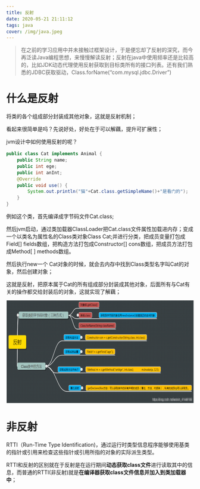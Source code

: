 ```yaml
---
title: 反射
date: 2020-05-21 21:11:12
tags: java
cover: /img/java.jpeg
---
```


> 在之前的学习应用中并未接触过框架设计，于是便忘却了反射的深究，而今再泛读Java编程思想，来慢慢解读反射；反射在java中使用频率还是比较高的，比如JDK动态代理使用反射获取到目标类所有的接口列表。还有我们熟悉的JDBC获取驱动，Class.forName(“com.mysql.jdbc.Driver”)

# 什么是反射

将类的各个组成部分封装成其他对象，这就是反射机制；

看起来很简单是吗？先说好处，好处在于可以解藕，提升可扩展性；

jvm设计中如何使用反射的呢？

```java
public class Cat implements Animal {
    public String name;
    public int ege;
    public int anInt;
    @Override
    public void use() {
        System.out.println("猫"+Cat.class.getSimpleName()+"是看门的");
    }
}
```

例如这个类，首先编译成字节码文件Cat.class;

然后jvm启动，通过类加载器ClassLoader把Cat.class文件属性加载进内存；变成一个以类名为属性名的Class类对象Class Cat;并进行分类，把成员变量打包成Field[] fields数组，把构造方法打包成Constructor[] cons数组，把成员方法打包成Method[ ] methods数组。

然后执行new一个 Cat对象的时候，就会去内存中找到Class类型名字叫Cat的对象，然后创建对象；

这就是反射，把原本属于Cat的所有组成部分封装成其他对象，后面所有与Cat有关的操作都交给封装后的对象，这就实现了解藕；

![image-20210522004557755](反射/image-20210522004557755.png)

# 非反射

RTTI（Run-Time Type Identification)，通过运行时类型信息程序能够使用基类的指针或引用来检查这些指针或引用所指的对象的实际派生类型。

RTTI和反射的区别就在于反射是在运行期间**动态获取class文件**进行读取其中的信息，而普通的RTTI(非反射)就是**在编译器获取class文件信息并加入到类加载器中**；



